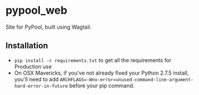 pypool_web
==========

Site for PyPool, built using Wagtail.

Installation
------------

* ```pip install -r requirements.txt``` to get all the requirements for Production use
* On OSX Mavericks, if you've not already fixed your Python 2.7.5 install, you'll need to add ```ARCHFLAGS=-Wno-error=unused-command-line-argument-hard-error-in-future``` before your pip command.
